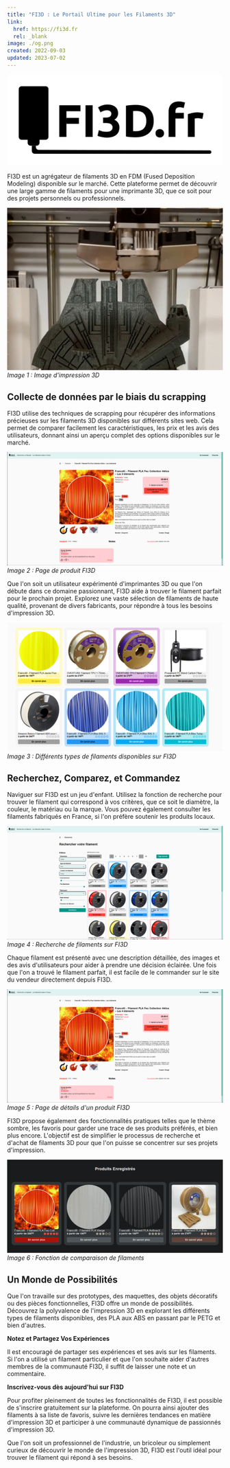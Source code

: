```yaml
---
title: "FI3D : Le Portail Ultime pour les Filaments 3D"
link:
  href: https://fi3d.fr
  rel: _blank
image: ./og.png
created: 2022-09-03
updated: 2023-07-02
---
```


![Logo de FI3D](./logo.svg)

FI3D est un agrégateur de filaments 3D en FDM (Fused Deposition Modeling) disponible sur le marché. Cette plateforme permet de découvrir une large gamme de filaments pour une imprimante 3D, que ce soit pour des projets personnels ou professionnels.

![Image d'impression 3D](./image1.jpg)
*Image 1 : Image d'impression 3D*

## Collecte de données par le biais du scrapping

FI3D utilise des techniques de scrapping pour récupérer des informations précieuses sur les filaments 3D disponibles sur différents sites web. Cela permet de comparer facilement les caractéristiques, les prix et les avis des utilisateurs, donnant ainsi un aperçu complet des options disponibles sur le marché.

![Image d'une page de produit FI3D](./details.png)
*Image 2 : Page de produit FI3D*

Que l'on soit un utilisateur expérimenté d'imprimantes 3D ou que l'on débute dans ce domaine passionnant, FI3D aide à trouver le filament parfait pour le prochain projet. Explorez une vaste sélection de filaments de haute qualité, provenant de divers fabricants, pour répondre à tous les besoins d'impression 3D.

![Image de différents types de filaments](./products.png)
*Image 3 : Différents types de filaments disponibles sur FI3D*

## Recherchez, Comparez, et Commandez

Naviguer sur FI3D est un jeu d'enfant. Utilisez la fonction de recherche pour trouver le filament qui correspond à vos critères, que ce soit le diamètre, la couleur, le matériau ou la marque. Vous pouvez également consulter les filaments fabriqués en France, si l'on préfère soutenir les produits locaux.

![Image d'un écran de recherche FI3D](./search.png)
*Image 4 : Recherche de filaments sur FI3D*

Chaque filament est présenté avec une description détaillée, des images et des avis d'utilisateurs pour aider à prendre une décision éclairée. Une fois que l'on a trouvé le filament parfait, il est facile de le commander sur le site du vendeur directement depuis FI3D.

![Image d'une page de détails de produit](./details.png)
*Image 5 : Page de détails d'un produit FI3D*

FI3D propose également des fonctionnalités pratiques telles que le thème sombre, les favoris pour garder une trace de ses produits préférés, et bien plus encore. L'objectif est de simplifier le processus de recherche et d'achat de filaments 3D pour que l'on puisse se concentrer sur ses projets d'impression.

![Image de la fonction de comparaison de filaments](./rest.png)
*Image 6 : Fonction de comparaison de filaments*

## Un Monde de Possibilités

Que l'on travaille sur des prototypes, des maquettes, des objets décoratifs ou des pièces fonctionnelles, FI3D offre un monde de possibilités. Découvrez la polyvalence de l'impression 3D en explorant les différents types de filaments disponibles, des PLA aux ABS en passant par le PETG et bien d'autres.

<!-- ![Image d'objets imprimés en 3D](lien_de_l_image_8.jpg)
*Image 7 : Objets imprimés en 3D avec différents filaments* -->

**Notez et Partagez Vos Expériences**

Il est encouragé de partager ses expériences et ses avis sur les filaments. Si l'on a utilisé un filament particulier et que l'on souhaite aider d'autres membres de la communauté FI3D, il suffit de laisser une note et un commentaire.

<!-- ![Image d'une personne écrivant une critique](lien_de_l_image_9.jpg)
*Image 8 : Utilisateur laissant une critique sur un filament* -->

**Inscrivez-vous dès aujourd'hui sur FI3D**

Pour profiter pleinement de toutes les fonctionnalités de FI3D, il est possible de s'inscrire gratuitement sur la plateforme. On pourra ainsi ajouter des filaments à sa liste de favoris, suivre les dernières tendances en matière d'impression 3D et participer à une communauté dynamique de passionnés d'impression 3D.

<!-- ![Image d'une personne s'inscrivant sur FI3D](lien_de_l_image_10.jpg)
*Image 9: Processus d'inscription sur FI3D* -->

Que l'on soit un professionnel de l'industrie, un bricoleur ou simplement curieux de découvrir le monde de l'impression 3D, FI3D est l'outil idéal pour trouver le filament qui répond à ses besoins.
